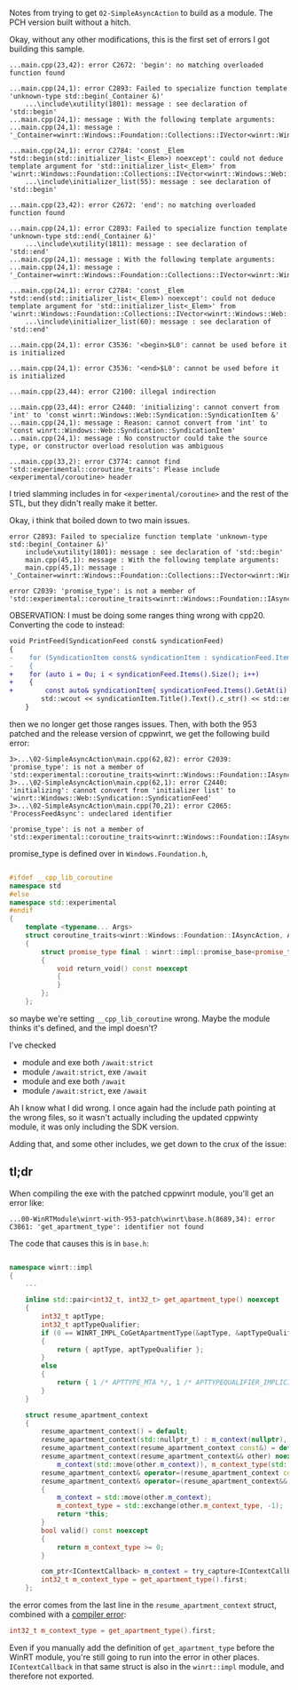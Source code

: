 
Notes from trying to get `02-SimpleAsyncAction` to build as a module.
The PCH version built without a hitch.


Okay, without any other modifications, this is the first set of errors I got building this sample.

```
...main.cpp(23,42): error C2672: 'begin': no matching overloaded function found

...main.cpp(24,1): error C2893: Failed to specialize function template 'unknown-type std::begin(_Container &)'
    ...\include\xutility(1801): message : see declaration of 'std::begin'
...main.cpp(24,1): message : With the following template arguments:
...main.cpp(24,1): message : '_Container=winrt::Windows::Foundation::Collections::IVector<winrt::Windows::Web::Syndication::SyndicationItem>'

...main.cpp(24,1): error C2784: 'const _Elem *std::begin(std::initializer_list<_Elem>) noexcept': could not deduce template argument for 'std::initializer_list<_Elem>' from 'winrt::Windows::Foundation::Collections::IVector<winrt::Windows::Web::Syndication::SyndicationItem>'
    ...\include\initializer_list(55): message : see declaration of 'std::begin'

...main.cpp(23,42): error C2672: 'end': no matching overloaded function found

...main.cpp(24,1): error C2893: Failed to specialize function template 'unknown-type std::end(_Container &)'
    ...\include\xutility(1811): message : see declaration of 'std::end'
...main.cpp(24,1): message : With the following template arguments:
...main.cpp(24,1): message : '_Container=winrt::Windows::Foundation::Collections::IVector<winrt::Windows::Web::Syndication::SyndicationItem>'

...main.cpp(24,1): error C2784: 'const _Elem *std::end(std::initializer_list<_Elem>) noexcept': could not deduce template argument for 'std::initializer_list<_Elem>' from 'winrt::Windows::Foundation::Collections::IVector<winrt::Windows::Web::Syndication::SyndicationItem>'
    ...\include\initializer_list(60): message : see declaration of 'std::end'

...main.cpp(24,1): error C3536: '<begin>$L0': cannot be used before it is initialized

...main.cpp(24,1): error C3536: '<end>$L0': cannot be used before it is initialized

...main.cpp(23,44): error C2100: illegal indirection

...main.cpp(23,44): error C2440: 'initializing': cannot convert from 'int' to 'const winrt::Windows::Web::Syndication::SyndicationItem &'
...main.cpp(24,1): message : Reason: cannot convert from 'int' to 'const winrt::Windows::Web::Syndication::SyndicationItem'
...main.cpp(24,1): message : No constructor could take the source type, or constructor overload resolution was ambiguous

...main.cpp(33,2): error C3774: cannot find 'std::experimental::coroutine_traits': Please include <experimental/coroutine> header
```

I tried slamming includes in for `<experimental/coroutine>` and the rest of the STL, but they didn't really make it better.


Okay, i think that boiled down to two main issues.

```
error C2893: Failed to specialize function template 'unknown-type std::begin(_Container &)'
    include\xutility(1801): message : see declaration of 'std::begin'
    main.cpp(45,1): message : With the following template arguments:
    main.cpp(45,1): message : '_Container=winrt::Windows::Foundation::Collections::IVector<winrt::Windows::Web::Syndication::SyndicationItem>'
```

```
error C2039: 'promise_type': is not a member of 'std::experimental::coroutine_traits<winrt::Windows::Foundation::IAsyncAction>'
```


OBSERVATION:
I must be doing some ranges thing wrong with cpp20. Converting the code to instead:

```diff
void PrintFeed(SyndicationFeed const& syndicationFeed)
{
-    for (SyndicationItem const& syndicationItem : syndicationFeed.Items())
-    {
+    for (auto i = 0u; i < syndicationFeed.Items().Size(); i++)
+    {
+        const auto& syndicationItem{ syndicationFeed.Items().GetAt(i) };
        std::wcout << syndicationItem.Title().Text().c_str() << std::endl;
    }
```

then we no longer get those ranges issues. Then, with both the 953 patched and the release version of cppwinrt, we get the following build error:

```
3>...\02-SimpleAsyncAction\main.cpp(62,82): error C2039: 'promise_type': is not a member of 'std::experimental::coroutine_traits<winrt::Windows::Foundation::IAsyncAction>'
3>...\02-SimpleAsyncAction\main.cpp(62,1): error C2440: 'initializing': cannot convert from 'initializer list' to 'winrt::Windows::Web::Syndication::SyndicationFeed'
3>...\02-SimpleAsyncAction\main.cpp(70,21): error C2065: 'ProcessFeedAsync': undeclared identifier
```

```
'promise_type': is not a member of 'std::experimental::coroutine_traits<winrt::Windows::Foundation::IAsyncAction>'
```

promise_type is defined over in `Windows.Foundation.h`,

```c++

#ifdef __cpp_lib_coroutine
namespace std
#else
namespace std::experimental
#endif
{
    template <typename... Args>
    struct coroutine_traits<winrt::Windows::Foundation::IAsyncAction, Args...>
    {
        struct promise_type final : winrt::impl::promise_base<promise_type, winrt::Windows::Foundation::IAsyncAction>
        {
            void return_void() const noexcept
            {
            }
        };
    };
```

so maybe we're setting `__cpp_lib_coroutine` wrong. Maybe the module thinks it's defined, and the impl doesn't?


I've checked
* module and exe both `/await:strict`
* module `/await:strict`, exe `/await`
* module and exe both `/await`
* module `/await:strict`, exe `/await`



Ah I know what I did wrong. I once again had the include path pointing at the wrong files, so it wasn't actually including the updated cppwinty module, it was only including the SDK version.


Adding that, and some other includes, we get down to the crux of the issue:

## tl;dr

When compiling the exe with the patched cppwinrt module, you'll get an error like:

```
...00-WinRTModule\winrt-with-953-patch\winrt\base.h(8689,34): error C3861: 'get_apartment_type': identifier not found
```

The code that causes this is in `base.h`:

```c++

namespace winrt::impl
{
    ...

    inline std::pair<int32_t, int32_t> get_apartment_type() noexcept
    {
        int32_t aptType;
        int32_t aptTypeQualifier;
        if (0 == WINRT_IMPL_CoGetApartmentType(&aptType, &aptTypeQualifier))
        {
            return { aptType, aptTypeQualifier };
        }
        else
        {
            return { 1 /* APTTYPE_MTA */, 1 /* APTTYPEQUALIFIER_IMPLICIT_MTA */ };
        }
    }

    struct resume_apartment_context
    {
        resume_apartment_context() = default;
        resume_apartment_context(std::nullptr_t) : m_context(nullptr), m_context_type(-1) {}
        resume_apartment_context(resume_apartment_context const&) = default;
        resume_apartment_context(resume_apartment_context&& other) noexcept :
            m_context(std::move(other.m_context)), m_context_type(std::exchange(other.m_context_type, -1)) {}
        resume_apartment_context& operator=(resume_apartment_context const&) = default;
        resume_apartment_context& operator=(resume_apartment_context&& other) noexcept
        {
            m_context = std::move(other.m_context);
            m_context_type = std::exchange(other.m_context_type, -1);
            return *this;
        }
        bool valid() const noexcept
        {
            return m_context_type >= 0;
        }

        com_ptr<IContextCallback> m_context = try_capture<IContextCallback>(WINRT_IMPL_CoGetObjectContext);
        int32_t m_context_type = get_apartment_type().first;
    };

```

the error comes from the last line in the `resume_apartment_context` struct, combined with a [compiler error](https://developercommunity.visualstudio.com/t/identifier-not-found-with-default-membe/1376824):

```c++
int32_t m_context_type = get_apartment_type().first;
```

Even if you manually add the definition of `get_apartment_type` before the WinRT module, you're still going to run into the error in other places. `IContextCallback` in that same struct is also in the `winrt::impl` module, and therefore not exported.

